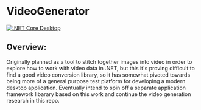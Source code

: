# VideoGenerator

[![.NET Core Desktop](https://github.com/TheMasonX/VideoGenerator/actions/workflows/dotnet-desktop.yml/badge.svg)](https://github.com/TheMasonX/VideoGenerator/actions/workflows/dotnet-desktop.yml)

## Overview:
Originally planned as a tool to stitch together images into video in order to explore how to work with video data in .NET, but this it's proving difficult to find a good video conversion library, so it has somewhat pivoted towards being more of a general purpose test platform for developing a modern desktop application. Eventually intend to spin off a separate application framework libarary based on this work and continue the video generation research in this repo.

